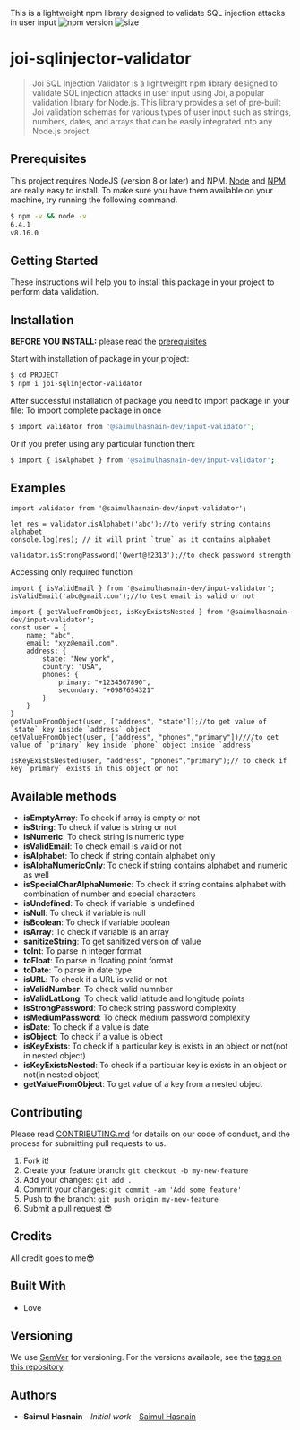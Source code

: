 This is a lightweight npm library designed to validate SQL injection attacks in user input
![npm version](https://img.shields.io/npm/v/input-validator?color=green&label=npm&style=flat-square)
![size](https://img.shields.io/bundlephobia/min/@saimulhasnain-dev/input-validator)

# joi-sqlinjector-validator
> Joi SQL Injection Validator is a lightweight npm library designed to validate SQL injection attacks in user input using Joi, a popular validation library for Node.js. This library provides a set of pre-built Joi validation schemas for various types of user input such as strings, numbers, dates, and arrays that can be easily integrated into any Node.js project.

## Prerequisites

This project requires NodeJS (version 8 or later) and NPM.
[Node](http://nodejs.org/) and [NPM](https://npmjs.org/) are really easy to install.
To make sure you have them available on your machine,
try running the following command.

```sh
$ npm -v && node -v
6.4.1
v8.16.0
```

## Getting Started

These instructions will help you to install this package in your project to perform data validation.

## Installation

**BEFORE YOU INSTALL:** please read the [prerequisites](#prerequisites)

Start with installation of package in your project:

```sh
$ cd PROJECT
$ npm i joi-sqlinjector-validator
```

After successful installation of package you need to import package in your file:
To import complete package in once

```sh
$ import validator from '@saimulhasnain-dev/input-validator';
```

Or if you prefer using any particular function then:

```sh
$ import { isAlphabet } from '@saimulhasnain-dev/input-validator';
```

## Examples

```tsx
import validator from '@saimulhasnain-dev/input-validator';

let res = validator.isAlphabet('abc');//to verify string contains alphabet
console.log(res); // it will print `true` as it contains alphabet

validator.isStrongPassword('Qwert@!2313');//to check password strength

```
Accessing only required function

```tsx
import { isValidEmail } from '@saimulhasnain-dev/input-validator';
isValidEmail('abc@gmail.com');//to test email is valid or not

```
```tsx
import { getValueFromObject, isKeyExistsNested } from '@saimulhasnain-dev/input-validator';
const user = {
    name: "abc",
    email: "xyz@email.com",
    address: {
        state: "New york",
        country: "USA",
        phones: {
            primary: "+1234567890",
            secondary: "+0987654321"
        }
    }
}
getValueFromObject(user, ["address", "state"]);//to get value of `state` key inside `address` object
getValueFromObject(user, ["address", "phones","primary"])////to get value of `primary` key inside `phone` object inside `address`

isKeyExistsNested(user, "address", "phones","primary");// to check if key `primary` exists in this object or not

```
## Available methods
- **isEmptyArray**: To check if array is empty or not
- **isString**: To check if value is string or not
- **isNumeric**: To check string is numeric type 
- **isValidEmail**: To check email is valid or not
- **isAlphabet**: To check if string contain alphabet only
- **isAlphaNumericOnly**: To check if string contains alphabet and numeric as well
- **isSpecialCharAlphaNumeric**: To check if string contains alphabet with combination of number and special characters
- **isUndefined**: To check if variable is undefined
- **isNull**: To check if variable is null
- **isBoolean**: To check if variable boolean 
- **isArray**: To check if variable is an array
- **sanitizeString**: To get sanitized version of value
- **toInt**: To parse in integer format
- **toFloat**: To parse in floating point format
- **toDate**: To parse in date type
- **isURL**: To check if a URL is valid or not
- **isValidNumber**: To check valid numnber
- **isValidLatLong**: To check valid latitude and longitude points
- **isStrongPassword**: To check string password complexity
- **isMediumPassword**: To check medium password complexity
- **isDate**: To check if a value is date
- **isObject**: To check if a value is object
- **isKeyExists**: To check if a particular key is exists in an object or not(not in nested object)
- **isKeyExistsNested**: To check if a particular key is exists in an object or not(in nested object)
- **getValueFromObject**: To get value of a key from a nested object

## Contributing

Please read [CONTRIBUTING.md](CONTRIBUTING.md) for details on our code of conduct, and the process for submitting pull requests to us.

1.  Fork it!
2.  Create your feature branch: `git checkout -b my-new-feature`
3.  Add your changes: `git add .`
4.  Commit your changes: `git commit -am 'Add some feature'`
5.  Push to the branch: `git push origin my-new-feature`
6.  Submit a pull request :sunglasses:

## Credits
All credit goes to me:sunglasses: 

## Built With

* Love

## Versioning

We use [SemVer](http://semver.org/) for versioning. For the versions available, see the [tags on this repository](https://github.com/your/project/tags).

## Authors

* **Saimul Hasnain** - *Initial work* - [Saimul Hasnain](https://github.com/saimulhasnain-dev)

